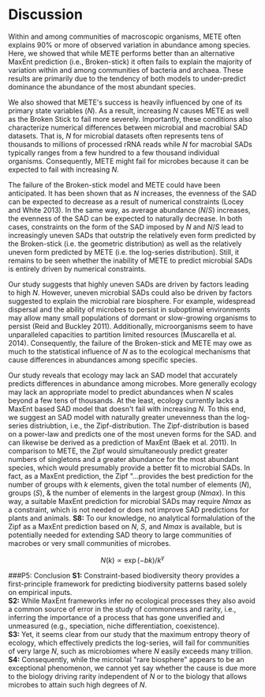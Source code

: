 # Discussion
Within and among communities of macroscopic organisms, METE often explains 90% or more of observed variation in abundance among species. 
Here, we showed that while METE performs better than an alternative MaxEnt prediction (i.e., Broken-stick) it often fails to explain the majority of variation within and among communities of bacteria and archaea. 
These results are primarily due to the tendency of both models to under-predict dominance the abundance of the most abundant species.

We also showed that METE's success is heavily influenced by one of its primary state variables (*N*). 
As a result, increasing *N* causes METE as well as the Broken Stick to fail more severely. 
Importantly, these conditions also characterize numerical differences between microbial and macrobial SAD datasets. 
That is, *N* for microbial datasets often represents tens of thousands to millions of processed rRNA reads  while *N* for macrobial SADs typically ranges from a few hundred to a few thousand individual organisms. Consequently, METE might fail for microbes because it can be expected to fail with increasing *N*.

The failure of the Broken-stick model and METE could have been anticipated. It has been shown that as *N* increases, the evenness of the SAD can be expected to decrease as a result of numerical constraints (Locey and White 2013). 
In the same way, as average abundance (*N*/*S*) increases, the evenness of the SAD can be expected to naturally decrease. 
In both cases, constraints on the form of the SAD imposed by *N* and *N*/*S* lead to increasingly uneven SADs that outstrip the relatively even form predicted by the Broken-stick (i.e. the geometric distribution) as well as the relatively uneven form predicted by METE (i.e. the log-series distribution). 
Still, it remains to be seen whether the inability of METE to predict microbial SADs is entirely driven by numerical constraints.

Our study suggests that highly uneven SADs are driven by factors leading to high *N*. 
However, uneven microbial SADs could also be driven by factors suggested to explain the microbial rare biosphere. 
For example, widespread dispersal and the ability of microbes to persist in suboptimal environments may allow many small populations of dormant or slow-growing organisms to persist (Reid and Buckley 2011).  Additionally, microorganisms seem to have unparalleled capacities to partition limited resources (Muscarella et al. 2014). Consequently, the failure of the Broken-stick and METE may owe as much to the statistical influence of *N* as to the ecological mechanisms that cause differences in abundances among specific species.

Our study reveals that ecology may lack an SAD model that accurately predicts differences in abundance among microbes. 
More generally ecology may lack an appropriate model to predict abundances when *N* scales beyond a few tens of thousands. 
At the least, ecology currently lacks a MaxEnt based SAD model that doesn't fail with increasing *N*.
To this end, we suggest an SAD model with naturally greater unevenness than the log-series distriubtion, i.e., the Zipf-distribution. 
The Zipf-distribution is based on a power-law and predicts one of the most uneven forms for the SAD. and can likewise be derived as a prediction of MaxEnt (Baek et al. 2011). 
In comparison to METE, the Zipf would simultaneously predict greater numbers of singletons and a greater abundance for the most abundant species, which would presumably provide a better fit to microbial SADs. 
In fact, as a MaxEnt prediction, the Zipf "...provides the best prediction for the number of groups with *k* elements, given the total number of elements (*N*), groups (*S*), & the number of elements in the largest group (*Nmax*).
In this way, a suitable MaxEnt prediction for microbial SADs may require *Nmax* as a constraint, which is not needed or does not improve SAD predictions for plants and animals.
**S8:** To our knowledge, no analytical formalulation of the Zipf as a MaxEnt prediction based on *N*, *S*, and *Nmax* is available, but is potentially needed for extending SAD theory to large communities of macrobes or very small communities of microbes. 

$$N(k) \propto \exp (-bk)/k^{\gamma}$$

###P5: Conclusion
**S1:** Constraint-based biodiversity theory provides a first-principle framework for predicting biodiversity patterns based solely on empirical inputs.  
**S2:** While MaxEnt frameworks infer no ecological processes they also avoid a common source of error in the study of commonness and rarity, i.e., inferring the importance of a process that has gone unverified and unmeasured (e.g., speciation, niche differentiation, coexistence).  
**S3:** Yet, it seems clear from our study that the maximum entropy theory of ecology, which effectively predicts the log-series, will fail for communities of very large *N*, such as microbiomes where *N* easily exceeds many trillion.  
**S4:** Consequently, while the microbial "rare biosphere" appears to be an exceptional phenomenon, we cannot yet say whether the cause is due more to the biology driving rarity independent of *N* or to the biology that allows microbes to attain such high degrees of *N*.
